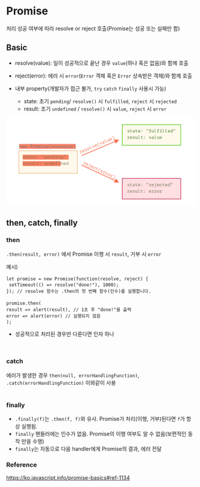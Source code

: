 # Promise<br>
처리 성공 여부에 따라 resolve or reject 호출(Promise는 성공 또는 실패만 함)<br>

## Basic
* resolve(value): 일이 성공적으로 끝난 경우 `value`(하나 혹은 없음)와 함께 호출<br>

* reject(error): 에러 시 `error`(`Error` 객체 혹은 `Error` 상속받은 객체)와 함께 호출<br>

* 내부 property(개발자가 접근 불가, `try` `catch` `finally` 사용시 가능)
	* state: 초기 `pending`/ `resolve()` 시 `fulfilled`, `reject` 시 `rejected`
	* result: 초기 `undefined` / `resolve()` 시 `value`, `reject` 시 `error`
<img src = "./images/promise.png">


## then, catch, finally<br>
### then<br>
`.then(result, error)` 에서 Promise 이행 시 `result`, 거부 시 `error` <br>

예시)
```
let promise = new Promise(function(resolve, reject) {
 setTimeout(() => resolve("done!"), 1000); 
}); // resolve 함수는 .then의 첫 번째 함수(인수)를 실행합니다.

promise.then(
result => alert(result), // 1초 후 "done!"을 출력
error => alert(error) // 실행되지 않음 
);
```
- 성공적으로 처리된 경우만 다룬다면 인자 하나
<br>

### catch<br>
에러가 발생한 경우 `then(null, errorHandlingFunction)`, `.catch(errorHandlingFunction)` 이와같이 사용 <br>
<br>

### finally<br>
* `.finally(f)`는 `.then(f, f)`와 유사. Promise가 처리(이행, 거부)된다면 `f`가 항상 실행됨.<br>
* `finally` 핸들러에는 인수가 없음. Promise의 이행 여부도 알 수 없음(보편적인 동작 만을 수행)<br>
* `finally`는 자동으로 다음 handler에게 Promise의 결과, 에러 전달<br>

### Reference
https://ko.javascript.info/promise-basics#ref-1134

